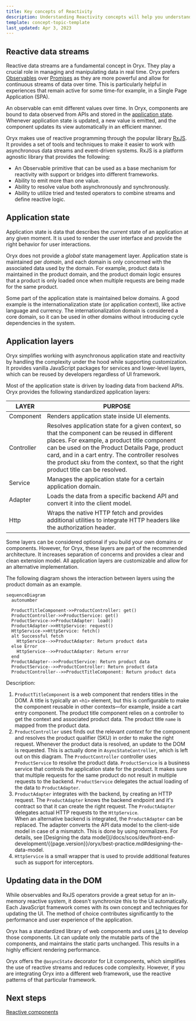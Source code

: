 ```yaml
---
title: Key concepts of Reactivity
description: Understanding Reactivity concepts will help you understand how Oryx works
template: concept-topic-template
last_updated: Apr 3, 2023
---
```


## Reactive data streams

Reactive data streams are a fundamental concept in Oryx. They play a crucial role in managing and manipulating data in real time. Oryx prefers [Observables](https://rxjs.dev/guide/observable) over [Promises](https://developer.mozilla.org/en-US/docs/Web/JavaScript/Reference/Global_Objects/Promise) as they are more powerful and allow for continuous streams of data over time. This is particularly helpful in experiences that remain active for some time-for example, in a Single Page Application (SPA).

An observable can emit different values over time. In Oryx, components are bound to data observed from APIs and stored in the [application state](#application-state). Whenever application state is updated, a new value is emitted, and the component updates its view automatically in an efficient manner.

Oryx makes use of reactive programming through the popular library [RxJS](https://rxjs.dev/). It provides a set of tools and techniques to make it easier to work with asynchronous data streams and event-driven systems. RxJS is a platform agnostic library that provides the following:

- An Observable primitive that can be used as a base mechanism for reactivity with support or bridges into different frameworks.
- Ability to emit more than one value.
- Ability to resolve value both asynchronously and synchronously.
- Ability to utilize tried and tested operators to combine streams and define reactive logic.

## Application state

Application state is data that describes the _current_ state of an application at any given moment. It is used to render the user interface and provide the right behavior for user interactions.

Oryx does not provide a _global_ state management layer. Application state is maintained per _domain_, and each domain is only concerned with the associated data used by the domain. For example, product data is maintained in the product domain, and the product domain logic ensures that a product is only loaded once when multiple requests are being made for the same product.

Some part of the application state is maintained below domains. A good example is the internationalization state (or application context), like active language and currency. The internationalization domain is considered a core domain, so it can be used in other domains without introducing cycle dependencies in the system.

## Application layers

Oryx simplifies working with asynchronous application state and reactivity by handling the complexity under the hood while supporting customization. It provides vanilla JavaScript packages for services and lower-level layers, which can be reused by developers regardless of UI framework.

Most of the application state is driven by loading data from backend APIs. Oryx provides the following standardized application layers:

| LAYER      | PURPOSE                                                                                                                                                                                                                                                                                                                                  |
| ---------- | ---------------------------------------------------------------------------------------------------------------------------------------------------------------------------------------------------------------------------------------------------------------------------------------------------------------------------------------- |
| Component  | Renders application state inside UI elements.                                                                                                                                                                                                                                                                                            |
| Controller | Resolves application state for a given context, so that the component can be reused in different places. For example, a product title component can be used on the Product Details Page, product card, and in a cart entry. The controller resolves the product _sku_ from the context, so that the right product title can be resolved. |
| Service    | Manages the application state for a certain application domain.                                                                                                                                                                                                                                                                          |
| Adapter    | Loads the data from a specific backend API and convert it into the client model.                                                                                                                                                                                                                                                         |
| Http       | Wraps the native HTTP fetch and provides additional utilities to integrate HTTP headers like the authorization header.                                                                                                                                                                                                                   |

Some layers can be considered optional if you build your own domains or components. However, for Oryx, these layers are part of the recommended architecture. It increases separation of concerns and provides a clear and clean extension model. All application layers are customizable and allow for an alternative implementation.

The following diagram shows the interaction between layers using the product domain as an example.

```mermaid
sequenceDiagram
  autonumber

  ProductTitleComponent->>ProductController: get()
  ProductController->>ProductService: get()
  ProductService->>ProductAdapter: load()
  ProductAdapter->>HttpService: request()
  HttpService->>HttpService: fetch()
  alt Successful fetch
    HttpService-->>ProductAdapter: Return product data
  else Error
    HttpService-->>ProductAdapter: Return error
  end
  ProductAdapter-->>ProductService: Return product data
  ProductService-->>ProductController: Return product data
  ProductController-->>ProductTitleComponent: Return product data
```

Description:

1. `ProductTitleComponent` is a web component that renders titles in the DOM. A title is typically an `<h1>` element, but this is configurable to make the component reusable in other contexts—for example, inside a cart entry component. The product title component relies on a controller to get the context and associated product data. The product title `name` is mapped from the product data.
2. `ProductController` uses finds out the relevant _context_ for the component and resolves the product qualifier (SKU) in order to make the right request. Whenever the product data is resolved, an update to the DOM is requested. This is actually done in `AsyncStateController`, which is left out on this diagram. The `ProductController` controller uses `ProductService` to resolve the product data.
`ProductService` is a business service that controls the application state for the product. It makes sure that multiple requests for the same product do not result in multiple requests to the backend. `ProductService` delegates the actual loading of the data to `ProductAdapter`.
4. `ProductAdapter` integrates with the backend, by creating an HTTP request. The `ProductAdapter` knows the backend endpoint and it's contract so that it can create the right request. The `ProductAdapter` delegates actual HTTP requests to the `HttpService`.  
   When an alternative backend is integrated, the `ProductAdapter` can be replaced. The adapter converts the API data model to the client-side model in case of a mismatch. This is done by using normalizers. For details, see [Designing the data model](/docs/scos/dev/front-end-development/{{page.version}}/oryx/best-practice.md#designing-the-data-model.
5. `HttpService` is a small wrapper that is used to provide additional features such as support for interceptors.

## Updating data in the DOM

While observables and RxJS operators provide a great setup for an in-memory reactive system, it doesn't synchronize this to the UI automatically. Each JavaScript framework comes with its own concept and techniques for updating the UI. The method of choice contributes significantly to the performance and user experience of the application.

Oryx has a standardized library of web components and uses [Lit](https://lit.dev) to develop those components. Lit can update only the mutable parts of the components, and maintains the static parts unchanged. This results in a highly efficient rendering performance.

Oryx offers the `@asyncState` decorator for Lit components, which simplifies the use of reactive streams and reduces code complexity. However, if you are integrating Oryx into a different web framework, use the reactive patterns of that particular framework.

## Next steps

[Reactive components](/docs/scos/dev/front-end-development/{{page.version}}/oryx/reactive-components.md)
